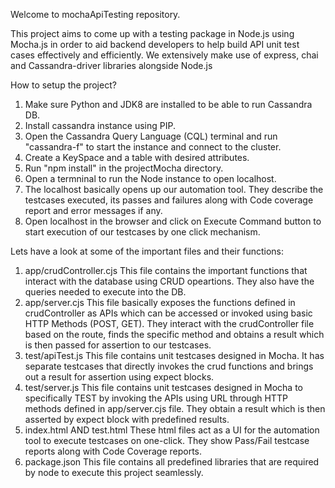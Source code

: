 Welcome to mochaApiTesting repository.

This project aims to come up with a testing package in Node.js using Mocha.js in order to aid backend developers to help build API unit test cases effectively and efficiently.
We extensively make use of express, chai and Cassandra-driver libraries alongside Node.js

How to setup the project? 
1. Make sure Python and JDK8 are installed to be able to run Cassandra DB.
2. Install cassandra instance using PIP.
3. Open the Cassandra Query Language (CQL) terminal and run "cassandra-f" to start the instance and connect to the cluster.
4. Create a KeySpace and a table with desired attributes.
5. Run "npm install" in the projectMocha directory.
6. Open a termninal to run the Node instance to open localhost.
7. The localhost basically opens up our automation tool. They describe the testcases executed, its passes and failures along with Code coverage report and error messages if any.
8. Open localhost in the browser and click on Execute Command button to start execution of our testcases by one click mechanism.
    
Lets have a look at some of the important files and their functions:
1. app/crudController.cjs
   This file contains the important functions that interact with the database using CRUD opeartions. They also have the queries needed to execute into the DB.
2. app/server.cjs
   This file basically exposes the functions defined in crudController as APIs which can be accessed or invoked using basic HTTP Methods (POST, GET).
   They interact with the crudController file based on the route, finds the specific method and obtains a result which is then passed for assertion to our testcases.
3. test/apiTest.js
   This file contains unit testcases designed in Mocha. It has separate testcases that directly invokes the crud functions and brings out a result for assertion using expect blocks.
4. test/server.js
   This file contains unit testcases designed in Mocha to specifically TEST by invoking the APIs using URL through HTTP methods defined in app/server.cjs file. They obtain a result which is then asserted by expect block with predefined results.
5. index.html AND test.html
   These html files act as a UI for the automation tool to execute testcases on one-click. They show Pass/Fail testcase reports along with Code Coverage reports.
7. package.json
   This file contains all predefined libraries that are required by node to execute this project seamlessly.
